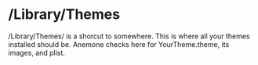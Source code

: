 # /Library/Themes

/Library/Themes/ is a shorcut to somewhere. This is where all your themes installed should be. Anemone checks here for YourTheme.theme, its images, and plist.
